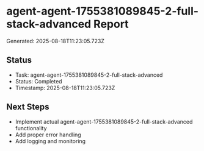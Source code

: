 # agent-agent-1755381089845-2-full-stack-advanced Report

Generated: 2025-08-18T11:23:05.723Z

## Status
- Task: agent-agent-1755381089845-2-full-stack-advanced
- Status: Completed
- Timestamp: 2025-08-18T11:23:05.723Z

## Next Steps
- Implement actual agent-agent-1755381089845-2-full-stack-advanced functionality
- Add proper error handling
- Add logging and monitoring
